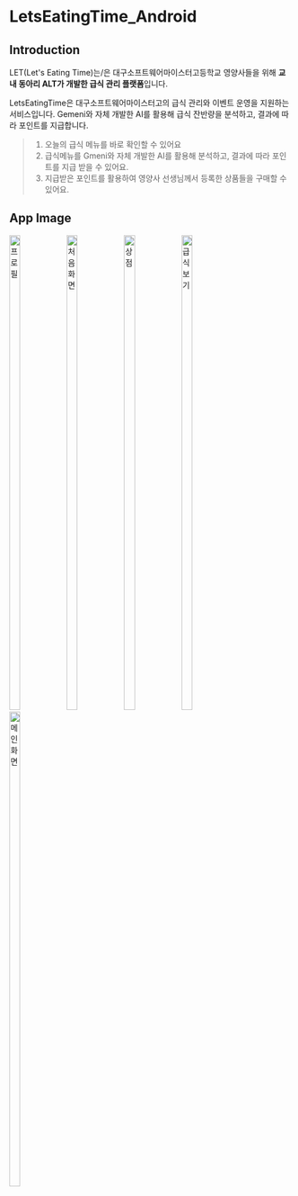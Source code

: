 # LetsEatingTime_Android
## Introduction
LET(Let's Eating Time)는/은 대구소프트웨어마이스터고등학교 영양사들을 위해 **교내 동아리 ALT가 개발한 급식 관리 플랫폼**입니다.<br>

LetsEatingTime은 대구소프트웨어마이스터고의 급식 관리와 이벤트 운영을 지원하는 서비스입니다.
Gemeni와 자체 개발한 AI를 활용해 급식 잔반량을 분석하고, 결과에 따라 포인트를 지급합니다.
<br>

> 1. 오늘의 급식 메뉴를 바로 확인할 수 있어요
> 2. 급식메뉴를 Gmeni와 자체 개발한 AI를 활용해 분석하고, 결과에 따라 포인트를 지급 받을 수 있어요.
> 3. 지급받은 포인트를 활용하여 영양사 선생님께서 등록한 상품들을 구매할 수 있어요.

## App Image
<img width="19.5%" height="844" alt="프로필" src="https://github.com/user-attachments/assets/70111f4f-03f6-43cc-926e-adc759867d11" />
<img width="19.5%" height="844" alt="처음화면" src="https://github.com/user-attachments/assets/6fda5089-f32f-4861-87a0-15d09a7d9b97" />
<img width="19.5%" height="844" alt="상점" src="https://github.com/user-attachments/assets/9896606b-4451-41d1-bc6d-dacf3d2ed0e7" />
<img width="19.5%" height="844" alt="급식 보기" src="https://github.com/user-attachments/assets/30d8ed82-9271-4e0c-bbe3-c3d025f5e794" />
<img width="19.5%" height="844" alt="메인 화면" src="https://github.com/user-attachments/assets/0b021af3-67af-4774-96ee-35a0b86cd115" />
